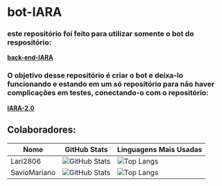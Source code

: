 # bot-IARA

<h3> este repositório foi feito para utilizar somente o bot do respositório:</h3>

**[back-end-IARA](https://github.com/lari2806/back-end-IARA)**

<h3>O objetivo desse repositório é criar o bot e deixa-lo funcionando e estando em um só repositório para 
não haver complicações em testes, conectando-o com o repositório:</h3>

**[IARA-2.0](https://github.com/mrdudae/IARA-2.0)**

<h2>Colaboradores:</h2>

| Nome         | GitHub Stats                                                                                                       | Linguagens Mais Usadas                                                                                                    |
|--------------|--------------------------------------------------------------------------------------------------------------------|----------------------------------------------------------------------------------------------------------------------------|
| Lari2806     | ![GitHub Stats](https://github-readme-stats.vercel.app/api?username=lari2806&theme=transparent&bg_color=000&border_color=742977&show_icons=true&icon_color=742977&title_color=b059b1&text_color=FFF) |  ![Top Langs](https://github-readme-stats-git-masterrstaa-rickstaa.vercel.app/api/top-langs/?username=lari2806&layout=compact&bg_color=000&border_color=742977&title_color=b059b1&text_color=FFF)
| SavioMariano | ![GitHub Stats](https://github-readme-stats.vercel.app/api?username=SavioMariano&theme=transparent&bg_color=000&border_color=742977&show_icons=true&icon_color=742977&title_color=b059b1&text_color=FFF) |  ![Top Langs](https://github-readme-stats-git-masterrstaa-rickstaa.vercel.app/api/top-langs/?username=SavioMariano&layout=compact&bg_color=000&border_color=742977&title_color=b059b1&text_color=FFF)
